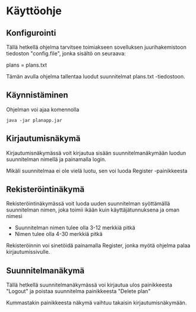 # Käyttöohje

## Konfigurointi

Tällä hetkellä ohjelma tarvitsee toimiakseen sovelluksen juurihakemistoon tiedoston "config.file", jonka sisältö on seuraava:

plans = plans.txt

Tämän avulla ohjelma tallentaa luodut suunnitelmat plans.txt -tiedostoon.

## Käynnistäminen

Ohjelman voi ajaa komennolla

```java -jar planapp.jar```

## Kirjautumisnäkymä

Kirjautumisnäkymässä voit kirjautua sisään suunnitelmanäkymään luodun suunnitelman nimellä ja painamalla login.

Mikäli suunnitelmaa ei ole vielä luotu, sen voi luoda Register -painikkeesta


## Rekisteröintinäkymä

Rekisteröintinäkymässä voit luoda uuden suunnitelman syöttämällä suunnitelman nimen, joka toimii ikään kuin käyttäjätunnuksena ja oman nimesi

- Suunnitelman nimen tulee olla 3-12 merkkiä pitkä
- Nimen tulee olla 4-30 merkkiä pitkä

Rekisteröinnin voi sinetöidä painamalla Register, jonka myötä ohjelma palaa kirjautumissivulle.

## Suunnitelmanäkymä

Tällä hetkellä suunnitelmanäkymässä voi kirjautua ulos painikkeesta "Logout" ja poistaa suunnitelma painikkeesta "Delete plan"

Kummastakin painikkeesta näkymä vaihtuu takaisin kirjautumisnäkymään.